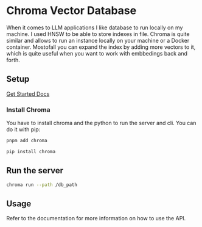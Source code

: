 # Chroma Vector Database

When it comes to LLM applications I like database to run locally on my machine. I used HNSW to be able to store indexes in file. Chroma is quite similar and allows to run an instance locally on your machine or a Docker container. Mostofall you can expand the index by adding more vectors to it, which is quite useful when you want to work with embbedings back and forth.

## Setup
[Get Started Docs](https://docs.trychroma.com/getting-started)


### Install Chroma
You have to install chroma and the python to run the server and cli. You can do it with pip:

```bash
pnpm add chroma
```

```bash
pip install chroma
```

## Run the server

```bash
chroma run --path /db_path
```

## Usage

Refer to the documentation for more information on how to use the API.